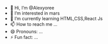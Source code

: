 - 👋 Hi, I’m @Alexyoree
- 👀 I’m interested in mars
- 🌱 I’m currently learning HTML,CSS,React Js
- 📫 How to reach me ...
- 😄 Pronouns: ...
- ⚡ Fun fact: ...

<!---
Alexyoree/Alexyoree is a ✨ special ✨ repository because its `README.md` (this file) appears on your GitHub profile.
You can click the Preview link to take a look at your changes.
--->
